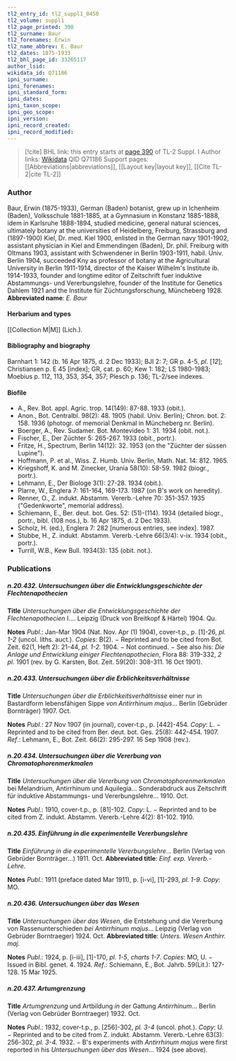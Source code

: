 ```yaml
---
tl2_entry_id: tl2_suppl1_0450
tl2_volume: suppl1
tl2_page_printed: 390
tl2_surname: Baur
tl2_forenames: Erwin
tl2_name_abbrev: E. Baur
tl2_dates: 1875-1933
tl2_bhl_page_id: 33265117
author_lsid: 
wikidata_id: Q71186
ipni_surname: 
ipni_forenames: 
ipni_standard_form: 
ipni_dates: 
ipni_taxon_scope: 
ipni_geo_scope: 
ipni_version: 
ipni_record_created: 
ipni_record_modified:
---
```


> [!cite] BHL link: this entry starts at [page 390](https://www.biodiversitylibrary.org/page/33265117) of TL-2 Suppl. I
> Author links: [Wikidata](https://www.wikidata.org/wiki/Q71186) QID Q71186
> Support pages: [[Abbreviations|abbreviations]], [[Layout key|layout key]], [[Cite TL-2|cite TL-2]]

### Author

Baur, Erwin (1875-1933), German (Baden) botanist, grew up in Ichenheim (Baden), Volksschule 1881-1885, at a Gymnasium in Konstanz 1885-1888, idem in Karlsruhe 1888-1894, studied medicine, general natural sciences, ultimately botany at the universities of Heidelberg, Freiburg, Strassburg and (1897-1900) Kiel, Dr. med. Kiel 1900, enlisted in the German navy 1901-1902, assistant physician in Kiel and Emmendingen (Baden), Dr. phil. Freiburg with Oltmans 1903, assistant with Schwendener in Berlin 1903-1911, habil. Univ. Berlin 1904, succeeded Kny as professor of botany at the Agricultural University in Berlin 1911-1914, director of the Kaiser Wilhelm's Institute ib. 1914-1933, founder and longtime editor of Zeitschrift fuer induktive Abstammungs- und Vererbungslehre, founder of the Institute for Genetics Dahlem 1921 and the Institute für Züchtungsforschung, Müncheberg 1928. 
**Abbreviated name**: *E. Baur*

#### Herbarium and types

[[Collection M|M]] (Lich.).

#### Bibliography and biography

Barnhart 1: 142 (b. 16 Apr 1875, d. 2 Dec 1933); BJI 2: 7; GR p. 4-5, *pl*. \[*12*\]; Christiansen p. E 45 \[index\]; GR, cat. p. 60; Kew 1: 182; LS 1980-1983; Moebius p. 112, 113, 353, 354, 357; Plesch p. 136; TL-2/see indexes.

#### Biofile

- A., Rev. Bot. appl. Agric. trop. 14(149): 87-88. 1933 (obit.).
- Anon., Bot. Centralbl. 98(2): 48. 1905 (habil. Univ. Berlin); Chron. bot. 2: 158. 1936 (photogr. of memorial Denkmal in Müncheberg nr. Berlin).
- Boerger, A., Rev. Sudamer. Bot. Montevideo 1: 31. 1934 (obit. not.).
- Fischer, E., Der Züchter 5: 265-267. 1933 (obit., portr.).
- Fritze, H., Spectrum, Berlin 14(12): 32. 1953 (on the "Züchter der süssen Lupine").
- Hoffmann, P. et al., Wiss. Z. Humb. Univ. Berlin, Math. Nat. 14: 812. 1965.
- Kriegshoff, K. and M. Zinecker, Urania 58(10): 58-59. 1982 (biogr., portr.).
- Lehmann, E., Der Biologe 3(1): 27-28. 1934 (obit.).
- Plarre, W., Englera 7: 161-164, 169-173. 1987 (on B's work on heredity).
- Renner, O., Z. indukt. Abstamm. Vererb.-Lehre 70: 351-357. 1935 ("Gedenkworte", memorial address).
- Schiemann, E., Ber. deut. bot. Ges. 52: (51)-(114). 1934 (detailed biogr., portr., bibl. (108 nos.), b. 16 Apr 1875, d. 2 Dec 1933).
- Scholz, H. (ed.), Englera 7: 282 \[numerous entries, see index\]. 1987.
- Stubbe, H., Z. indukt. Abstamm. Vererb.-Lehre 66(3/4): v-ix. 1934 (obit., portr.).
- Turrill, W.B., Kew Bull. 1934(3): 135 (obit. not.).

### Publications

##### n.20.432. Untersuchungen über die Entwicklungsgeschichte der Flechtenapothecien

**Title**
*Untersuchungen über die Entwicklungsgeschichte der Flechtenapothecien* I.... Leipzig (Druck von Breitkopf & Härtel) 1904. Qu.

**Notes**
*Publ*.: Jan-Mar 1904 (Nat. Nov. Apr (1) 1904), cover-t.p., p. \[1\]-26, *pl. 1-2* (uncol. liths. auct.).
*Copies*: B(2). − Reprinted and to be cited from Bot. Zeit. 62(1, Heft 2): 21-44, *pl. 1-2.* 1904. − Not continued. − See also his: *Die Anlage und Entwicklung einiger Flechtenapothecien*, Flora 88: 319-332, *2 pl*. 1901 (rev. by G. Karsten, Bot. Zeit. 59(20): 308-311. 16 Oct 1901).

##### n.20.433. Untersuchungen über die Erblichkeitsverhältnisse

**Title**
*Untersuchungen über die Erblichkeitsverhältnisse* einer nur in Bastardform lebensfähigen Sippe *von Antirrhinum majus*... Berlin (Gebrüder Bornträger) 1907. Oct.

**Notes**
*Publ*.: 27 Nov 1907 (in journal), cover-t.p., p. \[442\]-454. *Copy*: L. − Reprinted and to be cited from Ber. deut. bot. Ges. 25(8): 442-454. 1907.
*Ref*.: Lehmann, E., Bot. Zeit. 66(2): 295-297. 16 Sep 1908 (rev.).

##### n.20.434. Untersuchungen über die Vererbung von Chromatophorenmerkmalen

**Title**
*Untersuchungen über die Vererbung von Chromatophorenmerkmalen* bei Melandrium, Antirrhinum und Aquilegia... Sonderabdruck aus Zeitschrift für induktive Abstammungs- und Vererbungslehre... 1910. Oct.

**Notes**
*Publ*.: 1910, cover-t.p., p. \[81\]-102. *Copy*: L. − Reprinted and to be cited from Z. indukt. Abstamm. Vererb.-Lehre 4(2): 81-102. 1910.

##### n.20.435. Einführung in die experimentelle Vererbungslehre

**Title**
*Einführung in die experimentelle Vererbungslehre*... Berlin (Verlag von Gebrüder Bornträger...) 1911. Oct.
**Abbreviated title**: *Einf. exp. Vererb.-Lehre*.

**Notes**
*Publ*.: 1911 (preface dated Mar 1911), p. \[i-vi\], \[1\]-293, *pl. 1-9.* *Copy*: MO.

##### n.20.436. Untersuchungen über das Wesen

**Title**
*Untersuchungen über das Wesen*, die Entstehung und die Vererbung von Rassenunterschieden *bei Antirrhinum majus*... Leipzig (Verlag von Gebrüder Borntraeger) 1924. Oct.
**Abbreviated title**: *Unters. Wesen Anthirr. maj.*

**Notes**
*Publ*.: 1924, p. \[i-iii\], \[1\]-170, *pl. 1-5*, *charts 1-7*. *Copies*: MO, U. − Issued in Bibl. genet. 4. 1924.
*Ref*.: Schiemann, E., Bot. Jahrb. 59(Lit.): 127-128. 15 Mar 1925.

##### n.20.437. Artumgrenzung

**Title**
*Artumgrenzung* und Artbildung *in* der Gattung *Antirrhinum*... Berlin (Verlag von Gebrüder Borntraeger) 1932. Oct.

**Notes**
*Publ*.: 1932, cover-t.p., p. \[256\]-302, *pl. 3-4* (uncol. phot.). *Copy*: U. − Reprinted and to be cited from Z. indukt. Abstamm. Vererb.-Lehre 63(3): 256-302, *pl. 3-4.* 1932. − B's experiments with *Antirrhinum majus* were first reported in his *Untersuchungen über das Wesen*... 1924 (see above).

